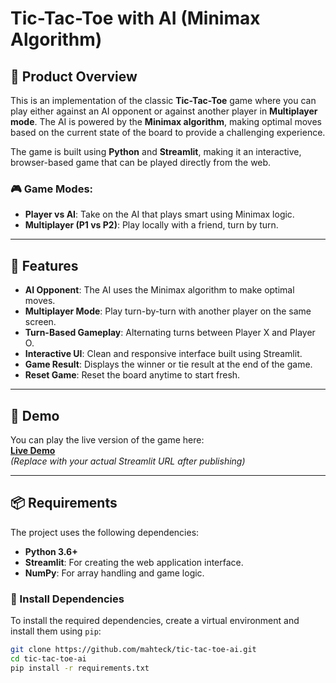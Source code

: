 # Tic-Tac-Toe with AI (Minimax Algorithm)

## 🧩 Product Overview

This is an implementation of the classic **Tic-Tac-Toe** game where you can play either against an AI opponent or against another player in **Multiplayer mode**. The AI is powered by the **Minimax algorithm**, making optimal moves based on the current state of the board to provide a challenging experience.

The game is built using **Python** and **Streamlit**, making it an interactive, browser-based game that can be played directly from the web.

### 🎮 Game Modes:
- **Player vs AI**: Take on the AI that plays smart using Minimax logic.
- **Multiplayer (P1 vs P2)**: Play locally with a friend, turn by turn.

---

## 🚀 Features

- **AI Opponent**: The AI uses the Minimax algorithm to make optimal moves.
- **Multiplayer Mode**: Play turn-by-turn with another player on the same screen.
- **Turn-Based Gameplay**: Alternating turns between Player X and Player O.
- **Interactive UI**: Clean and responsive interface built using Streamlit.
- **Game Result**: Displays the winner or tie result at the end of the game.
- **Reset Game**: Reset the board anytime to start fresh.

---

## 🧪 Demo

You can play the live version of the game here:  
[**Live Demo**](https://mahteck-tic-tac-toe-ai-app-a9ig1o.streamlit.app/)  
*(Replace with your actual Streamlit URL after publishing)*

---

## 📦 Requirements

The project uses the following dependencies:

- **Python 3.6+**
- **Streamlit**: For creating the web application interface.
- **NumPy**: For array handling and game logic.

### 🔧 Install Dependencies

To install the required dependencies, create a virtual environment and install them using `pip`:

```bash
git clone https://github.com/mahteck/tic-tac-toe-ai.git
cd tic-tac-toe-ai
pip install -r requirements.txt
